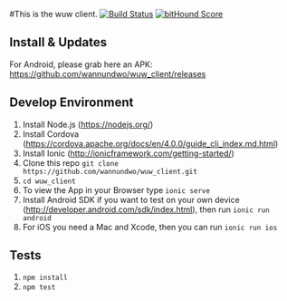 #This is the wuw client.
[![Build Status](https://travis-ci.org/wannundwo/wuw_client.svg?branch=master)](https://travis-ci.org/wannundwo/wuw_client)
[![bitHound Score](https://www.bithound.io/github/wannundwo/wuw_client/badges/score.svg)](https://www.bithound.io/github/wannundwo/wuw_client)

## Install & Updates
For Android, please grab here an APK: https://github.com/wannundwo/wuw_client/releases

## Develop Environment
1. Install Node.js (https://nodejs.org/)
2. Install Cordova (https://cordova.apache.org/docs/en/4.0.0/guide_cli_index.md.html)
3. Install Ionic (http://ionicframework.com/getting-started/)
4. Clone this repo `git clone https://github.com/wannundwo/wuw_client.git`
5. `cd wuw_client`
6. To view the App in your Browser type `ionic serve`
7. Install Android SDK if you want to test on your own device (http://developer.android.com/sdk/index.html), then run `ionic run android`
8. For iOS you need a Mac and Xcode, then you can run `ionic run ios`

## Tests
1. `npm install`
2. `npm test`
